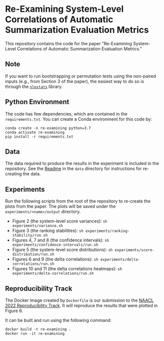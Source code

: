 # Re-Examining System-Level Correlations of Automatic Summarization Evaluation Metrics
This repository contains the code for the paper "Re-Examining System-Level Correlations of Automatic Summarization Evaluation Metrics."

## Note
If you want to run bootstrapping or permutation tests using the non-paired inputs (e.g., from Section 3 of the paper), the easiest way to do so is through the [`nlpstats`](https://github.com/danieldeutsch/nlpstats) library.

## Python Environment
The code has few dependencies, which are contained in the `requirements.txt`.
You can create a Conda environment for this code by:
```shell script
conda create -n re-examining python=3.7
conda activate re-examining
pip install -r requirements.txt
```

## Data
The data required to produce the results in the experiment is included in the repository.
See the [Readme](data/Readme.md) in the `data` directory for instructions for re-creating the data.

## Experiments
Run the following scripts from the root of the repository to re-create the plots from the paper.
The plots will be saved under the `experiments/<name>/output` directory.

- Figure 2 (the system-level score variances): `sh experiments/variance.sh`
- Figure 3 (the ranking stabilities): `sh experiments/ranking-stability/run.sh`
- Figures 4, 7 and 8 (the confidence intervals): `sh experiments/confidence-intervals/run.sh`
- Figure 5 (the system-level score distributions): `sh experiments/score-distribution/run.sh`
- Figures 6 and 9 (the delta correlations): `sh experiments/delta-correlations/run.sh`
- Figures 10 and 11 (the delta correlations heatmaps): `sh experiments/delta-correlations/run.sh`

## Reproducibility Track
The Docker image created by `Dockerfile` is our submission to the [NAACL 2022 Reproducibility Track](https://naacl2022-reproducibility-track.github.io/).
It will reproduce the results that were plotted in Figure 6.

It can be built and run using the following command:
```shell script
docker build -t re-examining .
docker run -it re-examining
```